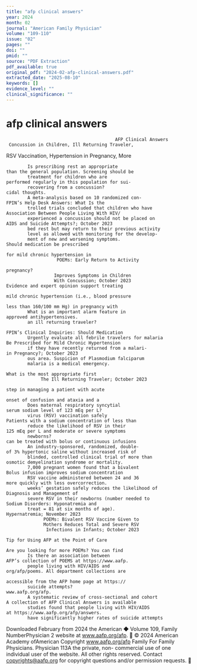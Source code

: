 ```yaml
---
title: "afp clinical answers"
year: 2024
month: 02
journal: "American Family Physician"
volume: "109-110"
issue: "02"
pages: ""
doi: ""
pmid: ""
source: "PDF Extraction"
pdf_available: true
original_pdf: "2024-02-afp-clinical-answers.pdf"
extracted_date: "2025-08-10"
keywords: []
evidence_level: ""
clinical_significance: ""
---
```


# afp clinical answers

                                             AFP Clinical Answers
     Concussion in Children, Ill Returning Traveler,
   RSV Vaccination, Hypertension in Pregnancy, More

            Is prescribing rest an appropriate                                   than the general population. Screening should be
            treatment for children who are                                       performed regularly in this population for sui-
            recovering from a concussion?                                        cidal thoughts.
            A meta-analysis based on 10 randomized con-                              FPIN’s Help Desk Answers: What Is the
            trolled trials concluded that children who have                       Association Between People Living With HIV/
            experienced a concussion should not be placed on                       AIDS and Suicide Attempts?; October 2023
            bed rest but may return to their previous activity
            level as allowed with monitoring for the develop-
            ment of new and worsening symptoms.                                  Should medication be prescribed
                                                                                 for mild chronic hypertension in
                       POEMs: Early Return to Activity
                                                                                 pregnancy?
                      Improves Symptoms in Children
                      With Concussion; October 2023                              Evidence and expert opinion support treating
                                                                                 mild chronic hypertension (i.e., blood pressure
                                                                                 less than 160/100 mm Hg) in pregnancy with
            What is an important alarm feature in                                approved antihypertensives.
            an ill returning traveler?
                                                                                   FPIN’s Clinical Inquiries: Should Medication
            Urgently evaluate all febrile travelers for malaria                    Be Prescribed for Mild Chronic Hypertension
            if they have recently returned from a malari-                                 in Pregnancy?; October 2023
            ous area. Suspicion of Plasmodium falciparum
            malaria is a medical emergency.
                                                                                 What is the most appropriate first
                 The Ill Returning Traveler; October 2023
                                                                                 step in managing a patient with acute
                                                                                 onset of confusion and ataxia and a
            Does maternal respiratory syncytial                                  serum sodium level of 123 mEq per L?
            virus (RSV) vaccination safely                                       Patients with a sodium concentration of less than
            reduce the likelihood of RSV in their                                125 mEq per L and moderate or severe symptoms
            newborns?                                                            can be treated with bolus or continuous infusions
            An industry-sponsored, randomized, double-                           of 3% hypertonic saline without increased risk of
            blinded, controlled clinical trial of more than                      osmotic demyelination syndrome or mortality.
            7,000 pregnant women found that a bivalent                           Bolus infusion improves sodium concentration
            RSV vaccine administered between 24 and 36                           more quickly with less overcorrection.
            weeks’ gestation safely reduces the likelihood of                              Diagnosis and Management of
            severe RSV in their newborns (number needed to                              Sodium Disorders: Hyponatremia and
            treat = 81 at six months of age).                                             Hypernatremia; November 2023
                  POEMs: Bivalent RSV Vaccine Given to
                  Mothers Reduces Total and Severe RSV
                   Infections in Infants; October 2023
                                                                                    Tip for Using AFP at the Point of Care
                                                                                    Are you looking for more POEMs? You can find
            Is there an association between                                         AFP’s collection of POEMS at https://www.aafp.
            people living with HIV/AIDS and                                         org/afp/poems. All department collections are
                                                                                    accessible from the AFP home page at https://
            suicide attempts?                                                       www.aafp.org/afp.
            A systematic review of cross-sectional and cohort                       A collection of AFP Clinical Answers is available
            studies found that people living with HIV/AIDS                          at https://www.aafp.org/afp/answers.
            have significantly higher rates of suicide attempts

 Downloaded
February    from
         2024    the American
               ◆ Volume 109, Family
                              NumberPhysician
                                       2      website at www.aafp.org/afp.        © 2024 American Academy ofAmerican
                                                                           Copyright
                                                            www.aafp.org/afp                                            Family For
                                                                                                              Family Physicians. Physician   113A
                                                                                                                                   the private, non-
commercial use of one individual user of the website. All other rights reserved. Contact copyrights@aafp.org for copyright questions and/or permission requests.
